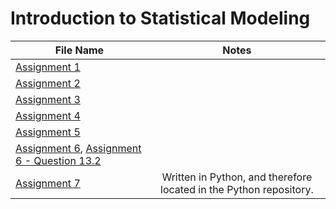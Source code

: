 # Introduction to Statistical Modeling

| File Name                                                                           | Notes        
| ----------------------------------------------------------------------------------- |:-----------------------------------:|
| [Assignment 1](https://github.com/donsmithsf/r/tree/main/class%20assignments/Introduction%20to%20Statistical%20Modeling/Assignment%201)|                  |
| [Assignment 2](https://github.com/donsmithsf/r/tree/main/class%20assignments/Introduction%20to%20Statistical%20Modeling/Assignment%202)|                  |
| [Assignment 3](https://github.com/donsmithsf/r/tree/main/class%20assignments/Introduction%20to%20Statistical%20Modeling/Assignment%203)|                  |
| [Assignment 4](https://github.com/donsmithsf/r/tree/main/class%20assignments/Introduction%20to%20Statistical%20Modeling/Assignment%204)|                  |
| [Assignment 5](https://github.com/donsmithsf/r/tree/main/class%20assignments/Introduction%20to%20Statistical%20Modeling/Assignment%205)|                  |
| [Assignment 6](https://github.com/donsmithsf/r/tree/main/class%20assignments/Introduction%20to%20Statistical%20Modeling/Assignment%206), [Assignment 6 - Question 13.2](https://github.com/donsmithsf/python/tree/main/class%20assignments/Introduction%20to%20Statistical%20Modeling/Assignment%206)|                  |Question 13.2 is written in Python, and is therefore located in the Python repository.
| [Assignment 7](https://github.com/donsmithsf/python/tree/main/class%20assignments/Introduction%20to%20Statistical%20Modeling/Assignment%207)| Written in Python, and therefore located in the Python repository. |






